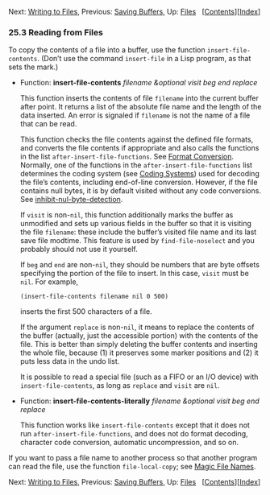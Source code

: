 <!-- This is the GNU Emacs Lisp Reference Manual
corresponding to Emacs version 27.2.

Copyright (C) 1990-1996, 1998-2021 Free Software Foundation,
Inc.

Permission is granted to copy, distribute and/or modify this document
under the terms of the GNU Free Documentation License, Version 1.3 or
any later version published by the Free Software Foundation; with the
Invariant Sections being "GNU General Public License," with the
Front-Cover Texts being "A GNU Manual," and with the Back-Cover
Texts as in (a) below.  A copy of the license is included in the
section entitled "GNU Free Documentation License."

(a) The FSF's Back-Cover Text is: "You have the freedom to copy and
modify this GNU manual.  Buying copies from the FSF supports it in
developing GNU and promoting software freedom." -->

<!-- Created by GNU Texinfo 6.7, http://www.gnu.org/software/texinfo/ -->

Next: [Writing to Files](Writing-to-Files.html), Previous: [Saving Buffers](Saving-Buffers.html), Up: [Files](Files.html)   \[[Contents](index.html#SEC_Contents "Table of contents")]\[[Index](Index.html "Index")]

### 25.3 Reading from Files

To copy the contents of a file into a buffer, use the function `insert-file-contents`. (Don’t use the command `insert-file` in a Lisp program, as that sets the mark.)

*   Function: **insert-file-contents** *filename \&optional visit beg end replace*

    This function inserts the contents of file `filename` into the current buffer after point. It returns a list of the absolute file name and the length of the data inserted. An error is signaled if `filename` is not the name of a file that can be read.

    This function checks the file contents against the defined file formats, and converts the file contents if appropriate and also calls the functions in the list `after-insert-file-functions`. See [Format Conversion](Format-Conversion.html). Normally, one of the functions in the `after-insert-file-functions` list determines the coding system (see [Coding Systems](Coding-Systems.html)) used for decoding the file’s contents, including end-of-line conversion. However, if the file contains null bytes, it is by default visited without any code conversions. See [inhibit-nul-byte-detection](Lisp-and-Coding-Systems.html).

    If `visit` is non-`nil`, this function additionally marks the buffer as unmodified and sets up various fields in the buffer so that it is visiting the file `filename`: these include the buffer’s visited file name and its last save file modtime. This feature is used by `find-file-noselect` and you probably should not use it yourself.

    If `beg` and `end` are non-`nil`, they should be numbers that are byte offsets specifying the portion of the file to insert. In this case, `visit` must be `nil`. For example,

        (insert-file-contents filename nil 0 500)

    inserts the first 500 characters of a file.

    If the argument `replace` is non-`nil`, it means to replace the contents of the buffer (actually, just the accessible portion) with the contents of the file. This is better than simply deleting the buffer contents and inserting the whole file, because (1) it preserves some marker positions and (2) it puts less data in the undo list.

    It is possible to read a special file (such as a FIFO or an I/O device) with `insert-file-contents`, as long as `replace` and `visit` are `nil`.

<!---->

*   Function: **insert-file-contents-literally** *filename \&optional visit beg end replace*

    This function works like `insert-file-contents` except that it does not run `after-insert-file-functions`, and does not do format decoding, character code conversion, automatic uncompression, and so on.

If you want to pass a file name to another process so that another program can read the file, use the function `file-local-copy`; see [Magic File Names](Magic-File-Names.html).

Next: [Writing to Files](Writing-to-Files.html), Previous: [Saving Buffers](Saving-Buffers.html), Up: [Files](Files.html)   \[[Contents](index.html#SEC_Contents "Table of contents")]\[[Index](Index.html "Index")]
